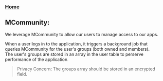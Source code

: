 ### [Home](./README.md)

## MCommunity:

We leverage MCommunity to allow our users to manage access to our apps. 

When a user logs in to the application, it triggers a background job that queries MCommunity for the user's groups (both owned and members). The user's groups are stored in an array in the user table to perserve performance of the application. 

> Privacy Concern: The groups array should be stored in an encrypted field.

